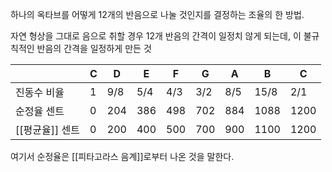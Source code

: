 하나의 옥타브를 어떻게 12개의 반음으로 나눌 것인지를 결정하는 조율의 한 방법. 

자연 형상을 그대로 음으로 취할 경우 12개 반음의 간격이 일정치 않게 되는데, 이 불규칙적인 반음의 간격을 일정하게 만든 것

|                 | C   | D   | E   | F   | G   | A   | B    | C    |
| --------------- | --- | --- | --- | --- | --- | --- | ---- | ---- |
| 진동수 비율     | 1   | 9/8 | 5/4 | 4/3 | 3/2 | 8/5 | 15/8 | 2/1  |
| 순정율 센트     | 0   | 204 | 386 | 498 | 702 | 884 | 1088 | 1200 |
| [[평균율]] 센트 | 0   | 200 | 400 | 500 | 700 | 900 | 1100 | 1200 |

여기서 순정율은 [[피타고라스 음계]]로부터 나온 것을 말한다. 